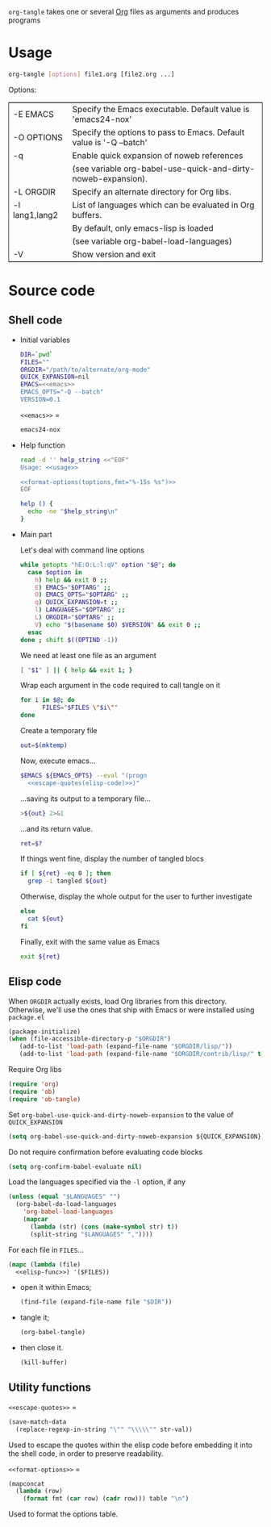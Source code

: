 `org-tangle` takes one or several [Org](http://orgmode.org) files as arguments and produces programs

# Usage

```sh
org-tangle [options] file1.org [file2.org ...]
```

Options:

<table id="toptions" border="2" cellspacing="0" cellpadding="6" rules="groups" frame="hsides">


<colgroup>
<col  class="left" />

<col  class="left" />
</colgroup>
<tbody>
<tr>
<td class="left">-E EMACS</td>
<td class="left">Specify the Emacs executable. Default value is 'emacs24-nox'</td>
</tr>


<tr>
<td class="left">-O OPTIONS</td>
<td class="left">Specify the options to pass to Emacs. Default value is '-Q &#x2013;batch'</td>
</tr>


<tr>
<td class="left">-q</td>
<td class="left">Enable quick expansion of noweb references</td>
</tr>


<tr>
<td class="left">&#xa0;</td>
<td class="left">(see variable org-babel-use-quick-and-dirty-noweb-expansion).</td>
</tr>


<tr>
<td class="left">-L ORGDIR</td>
<td class="left">Specify an alternate directory for Org libs.</td>
</tr>


<tr>
<td class="left">-l lang1,lang2</td>
<td class="left">List of languages which can be evaluated in Org buffers.</td>
</tr>


<tr>
<td class="left">&#xa0;</td>
<td class="left">By default, only emacs-lisp is loaded</td>
</tr>


<tr>
<td class="left">&#xa0;</td>
<td class="left">(see variable org-babel-load-languages)</td>
</tr>


<tr>
<td class="left">-V</td>
<td class="left">Show version and exit</td>
</tr>
</tbody>
</table>

# Source code

## Shell code



-   Initial variables

    ```sh
    DIR=`pwd`
    FILES=""
    ORGDIR="/path/to/alternate/org-mode"
    QUICK_EXPANSION=nil
    EMACS=<<emacs>>
    EMACS_OPTS="-Q --batch"
    VERSION=0.1
    ```
    
    `<<emacs>>` =
    
    ```sh
    emacs24-nox
    ```

-   Help function

    ```sh
    read -d '' help_string <<"EOF"
    Usage: <<usage>>
    
    <<format-options(toptions,fmt="%-15s %s")>>
    EOF
    
    help () {
      echo -ne "$help_string\n"
    }
    ```

-   Main part

    Let's deal with command line options
    
    ```sh
    while getopts "hE:O:L:l:qV" option "$@"; do
      case $option in
        h) help && exit 0 ;;
        E) EMACS="$OPTARG" ;;
        O) EMACS_OPTS="$OPTARG" ;;
        q) QUICK_EXPANSION=t ;;
        l) LANGUAGES="$OPTARG" ;;
        L) ORGDIR="$OPTARG" ;;
        V) echo "$(basename $0) $VERSION" && exit 0 ;;
      esac
    done ; shift $((OPTIND -1))
    ```
    
    We need at least one file as an argument
    
    ```sh
    [ "$1" ] || { help && exit 1; }
    ```
    
    Wrap each argument in the code required to call tangle on it
    
    ```sh
    for i in $@; do
          FILES="$FILES \"$i\""
    done
    ```
    
    Create a temporary file
    
    ```sh
    out=$(mktemp)
    ```
    
    Now, execute emacs&#x2026;
    
    ```sh
    $EMACS ${EMACS_OPTS} --eval "(progn
      <<escape-quotes(elisp-code)>>)"
    ```
    
    &#x2026;saving its output to a temporary file&#x2026;
    
    ```sh
    >${out} 2>&1
    ```
    
    &#x2026;and its return value.
    
    ```sh
    ret=$?
    ```
    
    If things went fine, display the number of tangled blocs
    
    ```sh
    if [ ${ret} -eq 0 ]; then
      grep -i tangled ${out}
    ```
    
    Otherwise, display the whole output for the user to further investigate
    
    ```sh
    else
      cat ${out}
    fi
    ```
    
    Finally, exit with the same value as Emacs
    
    ```sh
    exit ${ret}
    ```

## Elisp code

When `ORGDIR` actually exists, load Org libraries from this directory. Otherwise, we'll use the ones that ship with Emacs or were installed using `package.el`

```lisp
(package-initialize)
(when (file-accessible-directory-p "$ORGDIR")
   (add-to-list 'load-path (expand-file-name "$ORGDIR/lisp/"))
   (add-to-list 'load-path (expand-file-name "$ORGDIR/contrib/lisp/" t)))
```

Require Org libs

```lisp
(require 'org)
(require 'ob)
(require 'ob-tangle)
```

Set `org-babel-use-quick-and-dirty-noweb-expansion` to the value of `QUICK_EXPANSION`

```lisp
(setq org-babel-use-quick-and-dirty-noweb-expansion ${QUICK_EXPANSION})
```

Do not require confirmation before evaluating code blocks

```lisp
(setq org-confirm-babel-evaluate nil)
```

Load the languages specified via the `-l` option, if any

```lisp
(unless (equal "$LANGUAGES" "")
  (org-babel-do-load-languages
    'org-babel-load-languages
    (mapcar 
      (lambda (str) (cons (make-symbol str) t))
      (split-string "$LANGUAGES" ","))))
```

For each file in `FILES`&#x2026;

```lisp
(mapc (lambda (file)
  <<elisp-func>>) '($FILES))
```
-   open it within Emacs;
    
    ```lisp
    (find-file (expand-file-name file "$DIR"))
    ```
-   tangle it;
    
    ```lisp
    (org-babel-tangle)
    ```
-   then close it.
    
    ```lisp
    (kill-buffer)
    ```

## Utility functions

`<<escape-quotes>>` =

```lisp
(save-match-data
  (replace-regexp-in-string "\"" "\\\\\"" str-val))
```

Used to escape the quotes within the elisp code before embedding it into the shell code, in order to preserve readability.

`<<format-options>>` =

```lisp
(mapconcat 
  (lambda (row)
    (format fmt (car row) (cadr row))) table "\n")
```

Used to format the options table.
